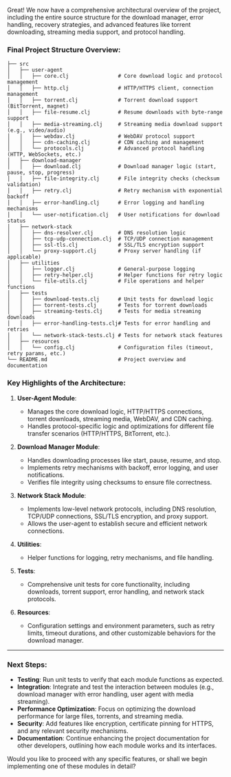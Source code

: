 Great! We now have a comprehensive architectural overview of the project, including the entire source structure for the download manager, error handling, recovery strategies, and advanced features like torrent downloading, streaming media support, and protocol handling.

### **Final Project Structure Overview:**

```plaintext
├── src
│   ├── user-agent
│   │   ├── core.clj                # Core download logic and protocol management
│   │   ├── http.clj                # HTTP/HTTPS client, connection management
│   │   ├── torrent.clj             # Torrent download support (BitTorrent, magnet)
│   │   ├── file-resume.clj         # Resume downloads with byte-range support
│   │   ├── media-streaming.clj     # Streaming media download support (e.g., video/audio)
│   │   ├── webdav.clj              # WebDAV protocol support
│   │   ├── cdn-caching.clj         # CDN caching and management
│   │   └── protocols.clj           # Advanced protocol handling (HTTP, WebSockets, etc.)
│   ├── download-manager
│   │   ├── download.clj            # Download manager logic (start, pause, stop, progress)
│   │   ├── file-integrity.clj      # File integrity checks (checksum validation)
│   │   ├── retry.clj               # Retry mechanism with exponential backoff
│   │   ├── error-handling.clj      # Error logging and handling mechanisms
│   │   └── user-notification.clj   # User notifications for download status
│   ├── network-stack
│   │   ├── dns-resolver.clj        # DNS resolution logic
│   │   ├── tcp-udp-connection.clj  # TCP/UDP connection management
│   │   ├── ssl-tls.clj             # SSL/TLS encryption support
│   │   └── proxy-support.clj       # Proxy server handling (if applicable)
│   ├── utilities
│   │   ├── logger.clj              # General-purpose logging
│   │   ├── retry-helper.clj        # Helper functions for retry logic
│   │   └── file-utils.clj          # File operations and helper functions
│   ├── tests
│   │   ├── download-tests.clj      # Unit tests for download logic
│   │   ├── torrent-tests.clj       # Tests for torrent downloads
│   │   ├── streaming-tests.clj     # Tests for media streaming downloads
│   │   ├── error-handling-tests.clj# Tests for error handling and retries
│   │   └── network-stack-tests.clj # Tests for network stack features
│   ├── resources
│   │   └── config.clj              # Configuration files (timeout, retry params, etc.)
└── README.md                       # Project overview and documentation
```

### **Key Highlights of the Architecture**:

1. **User-Agent Module**:
   - Manages the core download logic, HTTP/HTTPS connections, torrent downloads, streaming media, WebDAV, and CDN caching.
   - Handles protocol-specific logic and optimizations for different file transfer scenarios (HTTP/HTTPS, BitTorrent, etc.).

2. **Download Manager Module**:
   - Handles downloading processes like start, pause, resume, and stop.
   - Implements retry mechanisms with backoff, error logging, and user notifications.
   - Verifies file integrity using checksums to ensure file correctness.

3. **Network Stack Module**:
   - Implements low-level network protocols, including DNS resolution, TCP/UDP connections, SSL/TLS encryption, and proxy support.
   - Allows the user-agent to establish secure and efficient network connections.

4. **Utilities**:
   - Helper functions for logging, retry mechanisms, and file handling.

5. **Tests**:
   - Comprehensive unit tests for core functionality, including downloads, torrent support, error handling, and network stack protocols.

6. **Resources**:
   - Configuration settings and environment parameters, such as retry limits, timeout durations, and other customizable behaviors for the download manager.

---

### **Next Steps**:

- **Testing**: Run unit tests to verify that each module functions as expected.
- **Integration**: Integrate and test the interaction between modules (e.g., download manager with error handling, user agent with media streaming).
- **Performance Optimization**: Focus on optimizing the download performance for large files, torrents, and streaming media.
- **Security**: Add features like encryption, certificate pinning for HTTPS, and any relevant security mechanisms.
- **Documentation**: Continue enhancing the project documentation for other developers, outlining how each module works and its interfaces.

Would you like to proceed with any specific features, or shall we begin implementing one of these modules in detail?